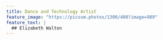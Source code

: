 ```yaml
---
title: Dance and Technology Artist
feature_image: "https://picsum.photos/1300/400?image=989"
feature_text: |
  ## Elizabeth Walton
---
```

